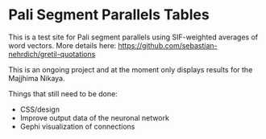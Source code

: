 # Pali Segment Parallels Tables

This is a test site for Pali segment parallels using SIF-weighted averages of word vectors.
More details here:
https://github.com/sebastian-nehrdich/gretil-quotations

This is an ongoing project and at the moment only displays results for the Majjhima Nikaya.

Things that still need to be done:

- CSS/design
- Improve output data of the neuronal network
- Gephi visualization of connections

